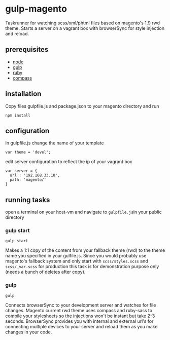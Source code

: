 # gulp-magento
Taskrunner for watching scss/xml/phtml files based on magento's 1.9 rwd theme.
Starts a server on a vagrant box with browserSync for style injection and reload.

## prerequisites
* [node](https://nodejs.org/en/)
* [gulp](http://gulpjs.com/)
* [ruby](https://www.ruby-lang.org/)
* [compass](http://compass-style.org/)

## installation
Copy files gulpfile.js and package.json to your magento directory and run

    npm install

## configuration
In gulpfile.js change the name of your template

    var theme = 'devel';

edit server configuration to reflect the ip of your vagrant box

    var server = {
      url : '192.168.33.10',
      path: 'magento/'
    }

## running tasks
open a terminal on your host-vm and navigate to ```gulpfile.js```in your public directory

### gulp start
    gulp start
Makes a 1:1 copy of the content from your fallback theme (rwd) to the theme name you specified in your gulfile.js.
Since you would probably use magento's fallback system and only start with ```scss/styles.scss``` and ```scss/_var.scss``` for production this task is for demonstration purpose only (needs a bunch of deletes after copy).

### gulp
    gulp
Connects browserSync to your development server and watches for file changes. Magento current rwd theme uses compass and ruby-sass to compile your stylesheets so the injections won't be instant but take 2-3 seconds.
BrowserSync provides you with internal and external url's for connecting multiple devices to your server and reload them as you make changes in your code.
